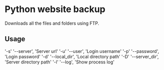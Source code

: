 # Python website backup

Downloads all the files and folders using FTP.

## Usage

'-s' '--server', 'Server url'
'-u' '--user', 'Login username'
'-p' '--password', 'Login password'
'-d' '--local_dir', 'Local directory path'
'-D' '--server_dir', 'Server directory path'
'-l' '--log', 'Show process log'